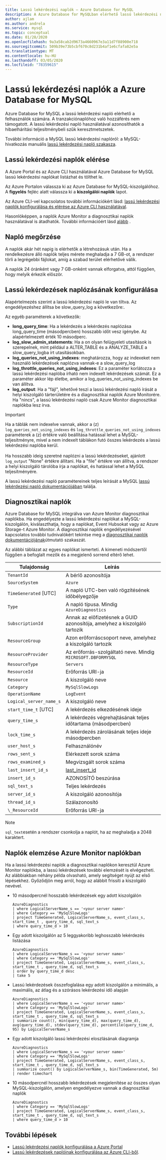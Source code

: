 ```yaml
---
title: Lassú lekérdezési naplók – Azure Database for MySQL
description: A Azure Database for MySQLban elérhető lassú lekérdezési naplókat, valamint a különböző naplózási szintek engedélyezéséhez elérhető paramétereket ismerteti.
author: ajlam
ms.author: andrela
ms.service: mysql
ms.topic: conceptual
ms.date: 01/28/2020
ms.openlocfilehash: 9a3a58cab2d9673a4660967e3a11d7f88900e718
ms.sourcegitcommit: 509b39e73b5cbf670c8d231b4af1e6cfafa82e5a
ms.translationtype: MT
ms.contentlocale: hu-HU
ms.lasthandoff: 03/05/2020
ms.locfileid: "78359615"
---
```

# <a name="slow-query-logs-in-azure-database-for-mysql"></a>Lassú lekérdezési naplók a Azure Database for MySQL
Azure Database for MySQL a lassú lekérdezési napló elérhető a felhasználók számára. A tranzakciónaplóhoz való hozzáférés nem támogatott. A lassú lekérdezési napló használatával azonosíthatók a hibaelhárítási teljesítménybeli szűk keresztmetszetek.

További információ a MySQL lassú lekérdezési naplóról: a MySQL-hivatkozás manuális [lassú lekérdezési napló szakasza](https://dev.mysql.com/doc/refman/5.7/en/slow-query-log.html).

## <a name="access-slow-query-logs"></a>Lassú lekérdezési naplók elérése
A Azure Portal és az Azure CLI használatával Azure Database for MySQL lassú lekérdezési naplókat listázhat és tölthet le.

Az Azure Portalon válassza ki az Azure Database for MySQL-kiszolgálóhoz. A **figyelés** fejléc alatt válassza ki a **kiszolgálói naplók** lapot.

Az Azure CLI-vel kapcsolatos további információkért lásd: [lassú lekérdezési naplók konfigurálása és elérése az Azure CLI használatával](howto-configure-server-logs-in-cli.md).

Hasonlóképpen, a naplók Azure Monitor a diagnosztikai naplók használatával is átadhatók. További információért lásd [alább](concepts-server-logs.md#diagnostic-logs) .

## <a name="log-retention"></a>Napló megőrzése
A naplók akár hét napig is elérhetők a létrehozásuk után. Ha a rendelkezésre álló naplók teljes mérete meghaladja a 7 GB-ot, a rendszer törli a legrégebbi fájlokat, amíg a szabad terület elérhetővé válik. 

A naplók 24 óránként vagy 7 GB-onként vannak elforgatva, attól függően, hogy melyik érkezik először.

## <a name="configure-slow-query-logging"></a>Lassú lekérdezések naplózásának konfigurálása 
Alapértelmezés szerint a lassú lekérdezési napló le van tiltva. Az engedélyezéshez állítsa be slow_query_log a következőre:.

Az egyéb paraméterek a következők:

- **long_query_time**: Ha a lekérdezés a lekérdezés naplózása long_query_time (másodpercben) hosszabb időt vesz igénybe. Az alapértelmezett érték 10 másodperc.
- **log_slow_admin_statements**: Ha a on olyan felügyeleti utasítások is szerepelnek, mint például a ALTER_TABLE és a ANALYZE_TABLE a slow_query_logba írt utasításokban.
- **log_queries_not_using_indexes**: meghatározza, hogy az indexeket nem használó lekérdezések naplózva vannak-e a slow_query_log
- **log_throttle_queries_not_using_indexes**: Ez a paraméter korlátozza a lassú lekérdezési naplóba írható nem indexelt lekérdezések számát. Ez a paraméter akkor lép életbe, amikor a log_queries_not_using_indexes be van állítva.
- **log_output**: Ha a "fájl", lehetővé teszi a lassú lekérdezési napló írását a helyi kiszolgáló tárterületére és a diagnosztikai naplók Azure Monitorére. Ha "nincs", a lassú lekérdezési napló csak Azure Monitor diagnosztikai naplókba lesz írva. 

> [!IMPORTANT]
> Ha a táblák nem indexelve vannak, akkor a (z) `log_queries_not_using_indexes` és `log_throttle_queries_not_using_indexes` paraméterek a (z) értékre való beállítása hatással lehet a MySQL-teljesítményre, mivel a nem indexelt táblákon futó összes lekérdezés a lassú lekérdezési naplóba kerül.<br><br>
> Ha hosszabb ideig szeretné naplózni a lassú lekérdezéseket, ajánlott `log_output` "None" értékre állítani. Ha a "file" értékre van állítva, a rendszer a helyi kiszolgáló tárolóba írja a naplókat, és hatással lehet a MySQL teljesítményére. 

A lassú lekérdezési napló paramétereinek teljes leírását a MySQL [lassú lekérdezési napló dokumentációjában](https://dev.mysql.com/doc/refman/5.7/en/slow-query-log.html) találja.

## <a name="diagnostic-logs"></a>Diagnosztikai naplók
Azure Database for MySQL integrálva van Azure Monitor diagnosztikai naplókba. Ha engedélyezte a lassú lekérdezési naplókat a MySQL-kiszolgálón, kiválaszthatja, hogy a naplókat, Event Hubsokat vagy az Azure Storage-t Azure Monitor. A diagnosztikai naplók engedélyezésével kapcsolatos további tudnivalókért tekintse meg a [diagnosztikai naplók dokumentációjának](../azure-monitor/platform/platform-logs-overview.md)útmutató szakaszát.

Az alábbi táblázat az egyes naplókat ismerteti. A kimeneti módszertől függően a befoglalt mezők és a megjelenő sorrend eltérő lehet.

| **Tulajdonság** | **Leírás** |
|---|---|
| `TenantId` | A bérlő azonosítója |
| `SourceSystem` | `Azure` |
| `TimeGenerated` [UTC] | A napló UTC-ben való rögzítésének időbélyegzője |
| `Type` | A napló típusa. Mindig `AzureDiagnostics` |
| `SubscriptionId` | Annak az előfizetésnek a GUID azonosítója, amelyhez a kiszolgáló tartozik |
| `ResourceGroup` | Azon erőforráscsoport neve, amelyhez a kiszolgáló tartozik |
| `ResourceProvider` | Az erőforrás-szolgáltató neve. Mindig `MICROSOFT.DBFORMYSQL` |
| `ResourceType` | `Servers` |
| `ResourceId` | Erőforrás URI-ja |
| `Resource` | A kiszolgáló neve |
| `Category` | `MySqlSlowLogs` |
| `OperationName` | `LogEvent` |
| `Logical_server_name_s` | A kiszolgáló neve |
| `start_time_t` [UTC] | A lekérdezés elkezdésének ideje |
| `query_time_s` | A lekérdezés végrehajtásának teljes időtartama (másodpercben) |
| `lock_time_s` | A lekérdezés zárolásának teljes ideje másodpercben |
| `user_host_s` | Felhasználónév |
| `rows_sent_s` | Elérkezett sorok száma |
| `rows_examined_s` | Megvizsgált sorok száma |
| `last_insert_id_s` | [last_insert_id](https://dev.mysql.com/doc/refman/8.0/en/information-functions.html#function_last-insert-id) |
| `insert_id_s` | AZONOSÍTÓ beszúrása |
| `sql_text_s` | Teljes lekérdezés |
| `server_id_s` | A kiszolgáló azonosítója |
| `thread_id_s` | Szálazonosító |
| `\_ResourceId` | Erőforrás URI-ja |

> [!Note]
> `sql_text`esetén a rendszer csonkolja a naplót, ha az meghaladja a 2048 karaktert.

## <a name="analyze-logs-in-azure-monitor-logs"></a>Naplók elemzése Azure Monitor naplókban

Ha a lassú lekérdezési naplók a diagnosztikai naplókon keresztül Azure Monitor naplókba, a lassú lekérdezések további elemzését is elvégezheti. Az alábbiakban néhány példa olvasható, amely segítséget nyújt az első lépésekhez. Győződjön meg arról, hogy az alábbit frissíti a kiszolgáló nevével.

- 10 másodpercnél hosszabb lekérdezések egy adott kiszolgálón

    ```Kusto
    AzureDiagnostics
    | where LogicalServerName_s == '<your server name>'
    | where Category == 'MySqlSlowLogs'
    | project TimeGenerated, LogicalServerName_s, event_class_s, start_time_t , query_time_d, sql_text_s 
    | where query_time_d > 10
    ```

- Egy adott kiszolgálón az 5 leggyakoribb leghosszabb lekérdezés listázása

    ```Kusto
    AzureDiagnostics
    | where LogicalServerName_s == '<your server name>'
    | where Category == 'MySqlSlowLogs'
    | project TimeGenerated, LogicalServerName_s, event_class_s, start_time_t , query_time_d, sql_text_s 
    | order by query_time_d desc
    | take 5
    ```

- Lassú lekérdezések összefoglalása egy adott kiszolgálón a minimális, a maximális, az átlag és a szórásos lekérdezési idő alapján

    ```Kusto
    AzureDiagnostics
    | where LogicalServerName_s == '<your server name>'
    | where Category == 'MySqlSlowLogs'
    | project TimeGenerated, LogicalServerName_s, event_class_s, start_time_t , query_time_d, sql_text_s 
    | summarize count(), min(query_time_d), max(query_time_d), avg(query_time_d), stdev(query_time_d), percentile(query_time_d, 95) by LogicalServerName_s
    ```

- Egy adott kiszolgáló lassú lekérdezési eloszlásának diagramja

    ```Kusto
    AzureDiagnostics
    | where LogicalServerName_s == '<your server name>'
    | where Category == 'MySqlSlowLogs'
    | project TimeGenerated, LogicalServerName_s, event_class_s, start_time_t , query_time_d, sql_text_s 
    | summarize count() by LogicalServerName_s, bin(TimeGenerated, 5m)
    | render timechart
    ```

- 10 másodpercnél hosszabb lekérdezések megjelenítése az összes olyan MySQL-kiszolgálón, amelyen engedélyezve vannak a diagnosztikai naplók

    ```Kusto
    AzureDiagnostics
    | where Category == 'MySqlSlowLogs'
    | project TimeGenerated, LogicalServerName_s, event_class_s, start_time_t , query_time_d, sql_text_s 
    | where query_time_d > 10
    ```    
    
## <a name="next-steps"></a>További lépések
- [Lassú lekérdezési naplók konfigurálása a Azure Portal](howto-configure-server-logs-in-portal.md)
- [Lassú lekérdezések naplóinak konfigurálása az Azure CLI-ből](howto-configure-server-logs-in-cli.md).
